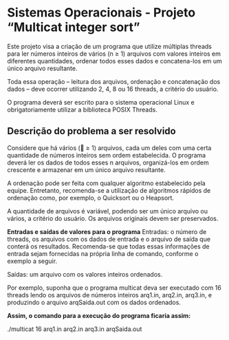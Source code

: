 <b><h1>Sistemas Operacionais - Projeto “Multicat integer sort”</b> </h1>

Este projeto visa a criação de um programa que utilize múltiplas threads para ler números inteiros de vários
(n ≥ 1) arquivos com valores inteiros em diferentes quantidades, ordenar todos esses dados e concatena-los
em um único arquivo resultante.<p>
Toda essa operação – leitura dos arquivos, ordenação e concatenação dos dados – deve ocorrer utilizando 2,
4, 8 ou 16 threads, a critério do usuário.<p>
O programa deverá ser escrito para o sistema operacional Linux e obrigatoriamente utilizar a biblioteca POSIX
Threads.

<b><h2>Descrição do problema a ser resolvido</b></h2>

Considere que há vários ( ≥ 1) arquivos, cada um deles com uma certa quantidade de números inteiros sem
ordem estabelecida. O programa deverá ler os dados de todos esses n arquivos, organizá-los em ordem
crescente e armazenar em um único arquivo resultante.<p>
A ordenação pode ser feita com qualquer algoritmo estabelecido pela equipe. Entretanto, recomenda-se a
utilização de algoritmos rápidos de ordenação como, por exemplo, o Quicksort ou o Heapsort.<p>
A quantidade de arquivos é variável, podendo ser um único arquivo ou vários, a critério do usuário. Os arquivos
originais devem ser preservados.
 
 <b></h2>Entradas e saídas de valores para o programa</b></h2>
      Entradas: o número de threads, os arquivos com os dados de entrada e o arquivo de saída que conterá os
resultados. Recomenda-se que todas essas informações de entrada sejam fornecidas na própria linha de
comando, conforme o exemplo a seguir.<p>
      Saídas: um arquivo com os valores inteiros ordenados.<p>
    Por exemplo, suponha que o programa multicat deva ser executado com 16 threads lendo os arquivos de
números inteiros arq1.in, arq2.in, arq3.in, e produzindo o arquivo arqSaida.out com os dados
ordenados. <p><b>Assim, o comando para a execução do programa ficaria assim:</b></p>
./multicat 16 arq1.in arq2.in arq3.in arqSaida.out  <p>

